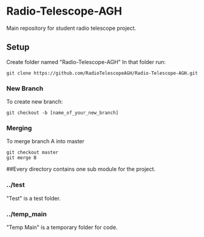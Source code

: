 # Radio-Telescope-AGH
Main repository for student radio telescope project.

## Setup 
Create folder named "Radio-Telescope-AGH"
In that folder run: 
```
git clone https://github.com/RadioTelescopeAGH/Radio-Telescope-AGH.git
```

### New Branch

To create new branch:
```
git checkout -b [name_of_your_new_branch]
```

### Merging 
To merge branch A into master
```
git checkout master
git merge B
```

##Every directory contains one sub module for the project.

### ../test 
"Test" is a test folder.
### ../temp_main 
"Temp Main" is a temporary folder for code.
